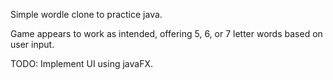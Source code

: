 Simple wordle clone to practice java.

Game appears to work as intended, offering 5, 6, or 7 letter words based on user input.

TODO: Implement UI using javaFX. 
